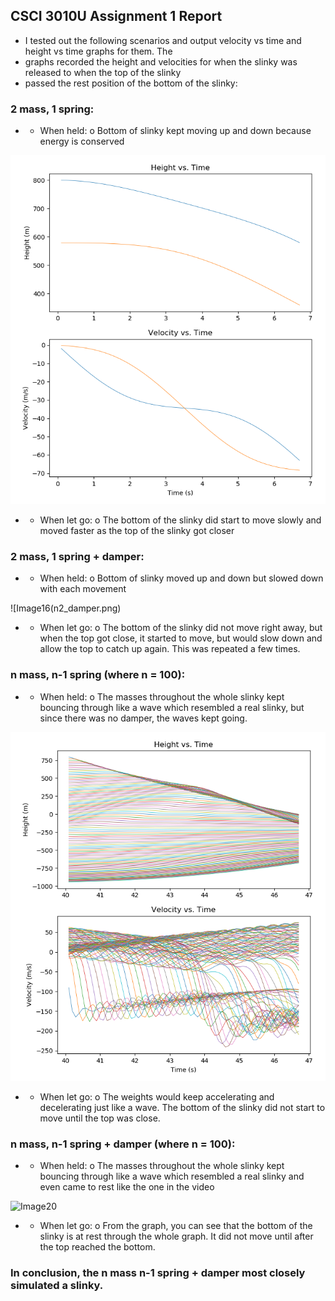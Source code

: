 ## CSCI 3010U Assignment 1 Report

- I tested out the following scenarios and output velocity vs time and height vs time graphs for them. The
- graphs recorded the height and velocities for when the slinky was released to when the top of the slinky
- passed the rest position of the bottom of the slinky:

### 2 mass, 1 spring:
- -  When held: 
o  Bottom of slinky kept moving up and down because energy is conserved

![Image15](n2_no_damper.png)

- -  When let go:
o  The bottom of the slinky did start to move slowly and moved faster as the top of the slinky got closer

### 2 mass, 1 spring + damper:
- -  When held:
o  Bottom of slinky moved up and down but slowed down with each movement

![Image16(n2_damper.png)

- -  When let go:
o  The bottom of the slinky did not move right away, but when the top got close, it started to move, but would slow down and allow the top to catch up again. This was repeated a few times.


### n mass, n-1 spring (where n = 100):
- -  When held:
o  The masses throughout the whole slinky kept bouncing through like a wave which resembled a real slinky, but since there was no damper, the waves kept going.

![Image19](n100_no_damper.png)

- -  When let go:
o  The weights would keep accelerating and decelerating just like a wave. The bottom of the slinky did not start to move until the top was close.

### n mass, n-1 spring  + damper (where n = 100):
- -  When held:
o  The masses throughout the whole slinky kept bouncing through like a wave which resembled a real slinky and even came to rest like the one in the video

![Image20](n100_damper.pn)

- -  When let go:
o  From the graph, you can see that the bottom of the slinky is at rest through the whole graph. It did not move until after the top reached the bottom.

### In conclusion, the n mass n-1 spring + damper most closely simulated a slinky.




